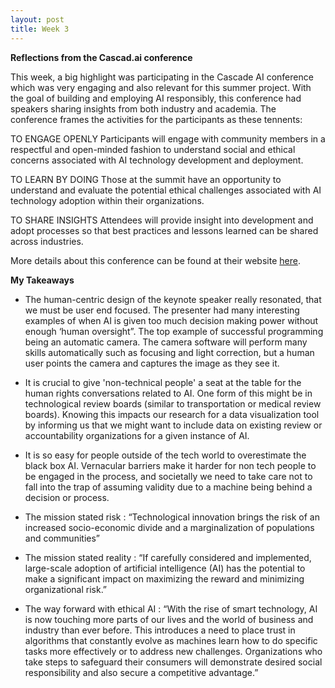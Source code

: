 ```yaml
---
layout: post
title: Week 3
---
```


**Reflections from the Cascad.ai conference**

This week, a big highlight was participating in the Cascade AI conference which was very engaging and also relevant for this summer project. With the goal of building and employing AI responsibly, this conference had speakers sharing insights from both industry and academia. The conference frames the activities for the participants as these tennents:

TO ENGAGE OPENLY
Participants will engage with community members in a respectful and open-minded fashion to understand social and ethical concerns associated with AI technology development and deployment.

TO LEARN BY DOING
Those at the summit have an opportunity to understand and evaluate the potential ethical challenges associated with AI technology adoption within their organizations.

TO SHARE INSIGHTS
Attendees will provide insight into development and adopt processes so that best practices and lessons learned can be shared across industries.

More details about this conference can be found at their website [here](https://cascad.ai/).

**My Takeaways**

* The human-centric design of the keynote speaker really resonated, that we must be user end focused. The presenter had many interesting examples of when AI is given too much decision making power without enough ‘human oversight”. The top example of successful programming being an automatic camera. The camera software will perform many skills automatically such as focusing and light correction, but a human user points the camera and captures the image as they see it.

* It is crucial to give 'non-technical people' a seat at the table for the human rights conversations related to AI. One form of this might be in technological review boards (similar to transportation or medical review boards). Knowing this impacts our research for a data visualization tool by informing us that we might want to include data on existing review or accountability organizations for a given instance of AI.



* It is so easy for people outside of the tech world to overestimate the black box AI. Vernacular barriers make it harder for non tech people to be engaged in the process, and societally we need to take care not to fall into the trap of assuming validity due to a machine being behind a decision or process.

* The mission stated risk : “Technological innovation brings the risk of an increased socio-economic divide and a marginalization of populations and communities” 

* The mission stated reality : “If carefully considered and implemented, large-scale adoption of artificial intelligence (AI) has the potential to make a significant impact on maximizing the reward and minimizing organizational risk.” 

* The way forward with ethical AI : “With the rise of smart technology, AI is now touching more parts of our lives and the world of business and industry than ever before. This introduces a need to place trust in algorithms that constantly evolve as machines learn how to do specific tasks more effectively or to address new challenges. Organizations who take steps to safeguard their consumers will demonstrate desired social responsibility and also secure a competitive advantage.” 
